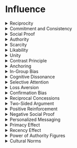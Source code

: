 

# Influence

<details>
<summary>Reciprocity</summary>

- The social obligation to repay others when they provide us with something first.

- Can lead people to feel obligated to comply with requests after receiving a favor.

- Leveraging reciprocity can make individuals more likely to agree to your requests.

</details>

<details>
<summary>Commitment and Consistency</summary>

- The human tendency to align actions with prior commitments and beliefs.

- Encourages people to stick to their commitments and be consistent in their behavior.

- Getting someone to make a small commitment can increase their likelihood of agreeing to a larger request.

</details>

<details>
<summary>Social Proof</summary>

- The tendency to look to others' actions and behaviors in uncertain situations.

- Can influence people to follow the crowd or conform to social norms.

- Highlighting what others are doing can make individuals more inclined to adopt a particular behavior.

</details>

<details>
<summary>Authority</summary>

- The inclination to obey figures perceived as experts or authorities.

- People are more likely to comply with requests from authoritative sources.

- Citing credible experts can enhance the persuasiveness of your message.

</details>

<details>
<summary>Scarcity</summary>

- The perception that something is more valuable when it is limited in quantity or availability.

- Creates a sense of urgency and motivates people to act quickly.

- Emphasizing scarcity can drive people to take action before missing out.

</details>

<details>
<summary>Likability</summary>

- The tendency to say yes to people we know, like, and trust.

- Building rapport and a positive relationship can make others more receptive to influence.

- Being likable can enhance your ability to persuade others.

</details>

<details>
<summary>Unity</summary>

- The sense of shared identity or belonging with a group or individual.

- Fosters cooperation and compliance by emphasizing commonalities.

- Highlighting shared values or identity can make people more open to your influence.

</details>

<details>
<summary>Contrast Principle</summary>

- Evaluating something based on what was experienced immediately before it.

- Can make an offer seem more appealing or acceptable when presented after something less favorable.

- Presenting a less desirable option first can make the desired choice more attractive.

</details>

<details>
<summary>Anchoring</summary>

- The human tendency to rely heavily on the first piece of information encountered when making decisions.

- Can influence how people perceive subsequent information or offers.

- Setting an initial reference point can shape perceptions of value or cost.

</details>

<details>
<summary>In-Group Bias</summary>

- Preference for individuals or groups perceived as part of one's social circle or identity.

- Framing a request as benefiting the in-group can garner support and compliance.

- People are often more willing to support requests that benefit their social or identity group.

</details>

<details>
<summary>Cognitive Dissonance</summary>

- The discomfort arising from holding conflicting beliefs or attitudes.

- Can be leveraged to encourage behavior that aligns with a new commitment or belief.

- People may change their behavior to reduce the discomfort of cognitive dissonance.

</details>

<details>
<summary>Selective Attention</summary>

- The ability to focus on specific stimuli while ignoring others.

- Directs attention toward information or aspects that support persuasion efforts.

- Highlighting specific details can influence what others pay attention to.

</details>

<details>
<summary>Loss Aversion</summary>

- The preference for avoiding losses over acquiring equivalent gains.

- Emphasizing potential losses associated with not complying can motivate action.

- Highlighting what someone stands to lose can drive compliance.

</details>

<details>
<summary>Confirmation Bias</summary>

- The tendency to seek and interpret information that confirms existing beliefs.

- Presenting information that aligns with the target's preexisting views can be persuasive.

- People are more likely to accept information that confirms their beliefs.

</details>

<details>
<summary>Reciprocal Concessions</summary>

- The tendency to return favors or concessions after they've been made.

- Involves making an initial request, then scaling down to the actual target request.

- People feel obliged to reciprocate concessions, increasing the likelihood of agreeing to your request.

</details>

<details>
<summary>Two-Sided Argument</summary>

- Presenting both sides of an argument, including counterarguments, before presenting the desired viewpoint.

- Enhances credibility by addressing potential objections and creating a persuasive contrast.

- Acknowledging opposing viewpoints can make your argument appear balanced and credible.

</details>

<details>
<summary>Positive Reinforcement</summary>

- Using rewards or praise to encourage desired behavior.

- Motivates individuals to repeat actions that lead to positive outcomes.

- Positive reinforcement shapes behavior in the desired direction.

</details>

<details>
<summary>Negative Social Proof</summary>

- Highlighting that a behavior is unpopular or socially unacceptable.

- Dissuades people from certain actions by emphasizing that they go against social norms.

- Negative social proof discourages unwanted behaviors.

</details>

<details>
<summary>Personalized Messaging</summary>

- Tailoring a message to the individual's preferences, needs, or characteristics.

- Increases the relevance and appeal of a message, making it more persuasive.

- Personalization shows you understand their needs.

</details>

<details>
<summary>Primacy Effect</summary>

- The tendency to prioritize information encountered first.

- Ensures that initial impressions or information have a lasting impact.

- First impressions shape subsequent judgments and actions.

</details>

<details>
<summary>Recency Effect</summary>

- The tendency to prioritize information encountered most recently.

- Ensures that the most recent message or information is fresh in decision-making.

- The recency effect influences decisions by highlighting current information.

</details>

<details>
<summary>Power of Authority Figures</summary>

- The impact of influential figures endorsing a product, idea, or cause.

- Leveraged by associating a respected authority figure with a message to boost credibility.

- People trust and follow recommendations from perceived authority figures.

</details>

<details>
<summary>Cultural Norms</summary>

- Shared expectations and behaviors within a culture or group.

- Aligning with cultural norms can make a request more acceptable and persuasive.

- Respecting cultural norms can increase the likelihood of compliance.

</details>
